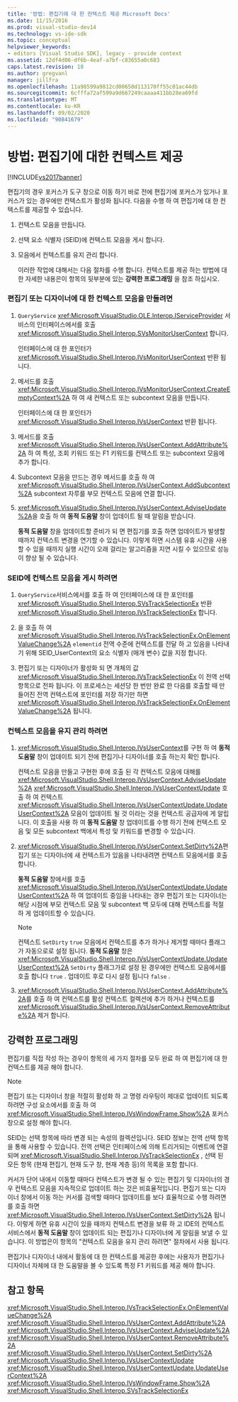 ```yaml
---
title: '방법: 편집기에 대 한 컨텍스트 제공 Microsoft Docs'
ms.date: 11/15/2016
ms.prod: visual-studio-dev14
ms.technology: vs-ide-sdk
ms.topic: conceptual
helpviewer_keywords:
- editors [Visual Studio SDK], legacy - provide context
ms.assetid: 12df4d06-df6b-4eaf-a7bf-c83655a0c683
caps.latest.revision: 18
ms.author: gregvanl
manager: jillfra
ms.openlocfilehash: 11a98599a9812cd00650d113170ff55c01ac44db
ms.sourcegitcommit: 6cfffa72af599a9d667249caaaa411bb28ea69fd
ms.translationtype: MT
ms.contentlocale: ko-KR
ms.lasthandoff: 09/02/2020
ms.locfileid: "90841679"
---
```

# <a name="how-to-provide-context-for-editors"></a>방법: 편집기에 대한 컨텍스트 제공
[!INCLUDE[vs2017banner](../includes/vs2017banner.md)]

편집기의 경우 포커스가 도구 창으로 이동 하기 바로 전에 편집기에 포커스가 있거나 포커스가 있는 경우에만 컨텍스트가 활성화 됩니다. 다음을 수행 하 여 편집기에 대 한 컨텍스트를 제공할 수 있습니다.  
  
1. 컨텍스트 모음을 만듭니다.  
  
2. 선택 요소 식별자 (SEID)에 컨텍스트 모음을 게시 합니다.  
  
3. 모음에서 컨텍스트를 유지 관리 합니다.  
  
   이러한 작업에 대해서는 다음 절차를 수행 합니다. 컨텍스트를 제공 하는 방법에 대 한 자세한 내용은이 항목의 뒷부분에 있는 **강력한 프로그래밍** 을 참조 하십시오.  
  
### <a name="to-create-a-context-bag-for-an-editor-or-a-designer"></a>편집기 또는 디자이너에 대 한 컨텍스트 모음을 만들려면  
  
1. `QueryService` <xref:Microsoft.VisualStudio.OLE.Interop.IServiceProvider> 서비스의 인터페이스에서를 호출 <xref:Microsoft.VisualStudio.Shell.Interop.SVsMonitorUserContext> 합니다.  
  
     인터페이스에 대 한 포인터가 <xref:Microsoft.VisualStudio.Shell.Interop.IVsMonitorUserContext> 반환 됩니다.  
  
2. 메서드를 호출 <xref:Microsoft.VisualStudio.Shell.Interop.IVsMonitorUserContext.CreateEmptyContext%2A> 하 여 새 컨텍스트 또는 subcontext 모음을 만듭니다.  
  
     인터페이스에 대 한 포인터가 <xref:Microsoft.VisualStudio.Shell.Interop.IVsUserContext> 반환 됩니다.  
  
3. 메서드를 호출 <xref:Microsoft.VisualStudio.Shell.Interop.IVsUserContext.AddAttribute%2A> 하 여 특성, 조회 키워드 또는 F1 키워드를 컨텍스트 또는 subcontext 모음에 추가 합니다.  
  
4. Subcontext 모음을 만드는 경우 메서드를 호출 하 여 <xref:Microsoft.VisualStudio.Shell.Interop.IVsUserContext.AddSubcontext%2A> subcontext 자루를 부모 컨텍스트 모음에 연결 합니다.  
  
5. <xref:Microsoft.VisualStudio.Shell.Interop.IVsUserContext.AdviseUpdate%2A>을 호출 하 여 **동적 도움말** 창이 업데이트 될 때 알림을 받습니다.  
  
     **동적 도움말** 창을 업데이트할 준비가 되 면 편집기를 호출 하면 업데이트가 발생할 때까지 컨텍스트 변경을 연기할 수 있습니다. 이렇게 하면 시스템 유휴 시간을 사용할 수 있을 때까지 실행 시간이 오래 걸리는 알고리즘을 지연 시킬 수 있으므로 성능이 향상 될 수 있습니다.  
  
### <a name="to-publish-the-context-bag-to-the-seid"></a>SEID에 컨텍스트 모음을 게시 하려면  
  
1. `QueryService`서비스에서를 호출 하 여 인터페이스에 대 한 포인터를 <xref:Microsoft.VisualStudio.Shell.Interop.SVsTrackSelectionEx> 반환 <xref:Microsoft.VisualStudio.Shell.Interop.IVsTrackSelectionEx> 합니다.  
  
2. 을 호출 하 여 <xref:Microsoft.VisualStudio.Shell.Interop.IVsTrackSelectionEx.OnElementValueChange%2A> `elementid` 전역 수준에 컨텍스트를 전달 하 고 있음을 나타내기 위해 SEID_UserContext의 요소 식별자 (매개 변수) 값을 지정 합니다.  
  
3. 편집기 또는 디자이너가 활성화 되 면 개체의 값 <xref:Microsoft.VisualStudio.Shell.Interop.IVsTrackSelectionEx> 이 전역 선택 항목으로 전파 됩니다. 이 프로세스는 세션당 한 번만 완료 한 다음를 호출할 때 만들어진 전역 컨텍스트에 포인터를 저장 하기만 하면 <xref:Microsoft.VisualStudio.Shell.Interop.IVsTrackSelectionEx.OnElementValueChange%2A> 됩니다.  
  
### <a name="to-maintain-the-context-bag"></a>컨텍스트 모음을 유지 관리 하려면  
  
1. <xref:Microsoft.VisualStudio.Shell.Interop.IVsUserContext>를 구현 하 여 **동적 도움말** 창이 업데이트 되기 전에 편집기나 디자이너를 호출 하는지 확인 합니다.  
  
     컨텍스트 모음을 만들고 구현한 후에 호출 된 각 컨텍스트 모음에 대해를 <xref:Microsoft.VisualStudio.Shell.Interop.IVsUserContext.AdviseUpdate%2A> <xref:Microsoft.VisualStudio.Shell.Interop.IVsUserContextUpdate> 호출 하 여 컨텍스트 <xref:Microsoft.VisualStudio.Shell.Interop.IVsUserContextUpdate.UpdateUserContext%2A> 모음이 업데이트 될 것 이라는 것을 컨텍스트 공급자에 게 알립니다. 이 호출을 사용 하 여 **동적 도움말** 창 업데이트를 수행 하기 전에 컨텍스트 모음 및 모든 subcontext 백에서 특성 및 키워드를 변경할 수 있습니다.  
  
2. <xref:Microsoft.VisualStudio.Shell.Interop.IVsUserContext.SetDirty%2A>편집기 또는 디자이너에 새 컨텍스트가 있음을 나타내려면 컨텍스트 모음에서를 호출 합니다.  
  
     **동적 도움말** 창에서를 호출 <xref:Microsoft.VisualStudio.Shell.Interop.IVsUserContextUpdate.UpdateUserContext%2A> 하 여 업데이트 중임을 나타내는 경우 편집기 또는 디자이너는 해당 시점에 부모 컨텍스트 모음 및 subcontext 백 모두에 대해 컨텍스트를 적절 하 게 업데이트할 수 있습니다.  
  
    > [!NOTE]
    > 컨텍스트 `SetDirty` `true` 모음에서 컨텍스트를 추가 하거나 제거할 때마다 플래그가 자동으로로 설정 됩니다. **동적 도움말** 창은 <xref:Microsoft.VisualStudio.Shell.Interop.IVsUserContextUpdate.UpdateUserContext%2A> `SetDirty` 플래그가로 설정 된 경우에만 컨텍스트 모음에서를 호출 합니다 `true` . 업데이트 후로 다시 설정 됩니다 `false` .  
  
3. <xref:Microsoft.VisualStudio.Shell.Interop.IVsUserContext.AddAttribute%2A>를 호출 하 여 컨텍스트를 활성 컨텍스트 컬렉션에 추가 하거나 컨텍스트를 <xref:Microsoft.VisualStudio.Shell.Interop.IVsUserContext.RemoveAttribute%2A> 제거 합니다.  
  
## <a name="robust-programming"></a>강력한 프로그래밍  
 편집기를 직접 작성 하는 경우이 항목의 세 가지 절차를 모두 완료 하 여 편집기에 대 한 컨텍스트를 제공 해야 합니다.  
  
> [!NOTE]
> 편집기 또는 디자이너 창을 적절히 활성화 하 고 명령 라우팅이 제대로 업데이트 되도록 하려면 구성 요소에서를 호출 하 여 <xref:Microsoft.VisualStudio.Shell.Interop.IVsWindowFrame.Show%2A> 포커스 창으로 설정 해야 합니다.  
  
 SEID는 선택 항목에 따라 변경 되는 속성의 컬렉션입니다. SEID 정보는 전역 선택 항목을 통해 사용할 수 있습니다. 전역 선택은 인터페이스에 의해 트리거되는 이벤트에 연결 되며 <xref:Microsoft.VisualStudio.Shell.Interop.IVsTrackSelectionEx> , 선택 된 모든 항목 (현재 편집기, 현재 도구 창, 현재 계층 등)의 목록을 포함 합니다.  
  
 커서가 단어 내에서 이동할 때마다 컨텍스트가 변경 될 수 있는 편집기 및 디자이너의 경우 컨텍스트 모음을 지속적으로 업데이트 하는 것은 비효율적입니다. 편집기 또는 디자이너 창에서 이동 하는 커서를 검색할 때마다 업데이트를 보다 효율적으로 수행 하려면를 호출 하면 <xref:Microsoft.VisualStudio.Shell.Interop.IVsUserContext.SetDirty%2A> 됩니다. 이렇게 하면 유휴 시간이 있을 때까지 컨텍스트 변경을 보류 하 고 IDE의 컨텍스트 서비스에서 **동적 도움말** 창이 업데이트 되는 편집기나 디자이너에 게 알림을 보낼 수 있습니다. 이 방법은이 항목의 "컨텍스트 모음을 유지 관리 하려면" 절차에서 사용 됩니다.  
  
 편집기나 디자이너 내에서 활동에 대 한 컨텍스트를 제공한 후에는 사용자가 편집기나 디자이너 자체에 대 한 도움말을 볼 수 있도록 특정 F1 키워드를 제공 해야 합니다.  
  
## <a name="see-also"></a>참고 항목  
 <xref:Microsoft.VisualStudio.Shell.Interop.IVsTrackSelectionEx.OnElementValueChange%2A>   
 <xref:Microsoft.VisualStudio.Shell.Interop.IVsUserContext.AddAttribute%2A>   
 <xref:Microsoft.VisualStudio.Shell.Interop.IVsUserContext.AdviseUpdate%2A>   
 <xref:Microsoft.VisualStudio.Shell.Interop.IVsUserContext.RemoveAttribute%2A>   
 <xref:Microsoft.VisualStudio.Shell.Interop.IVsUserContext.SetDirty%2A>   
 <xref:Microsoft.VisualStudio.Shell.Interop.IVsUserContextUpdate>   
 <xref:Microsoft.VisualStudio.Shell.Interop.IVsUserContextUpdate.UpdateUserContext%2A>   
 <xref:Microsoft.VisualStudio.Shell.Interop.IVsWindowFrame.Show%2A>   
 <xref:Microsoft.VisualStudio.Shell.Interop.SVsTrackSelectionEx>
